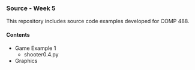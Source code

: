 ### Source - Week 5

This repository includes source code examples developed for COMP 488.

#### Contents
* Game Example 1
  * shooter0.4.py
* Graphics
